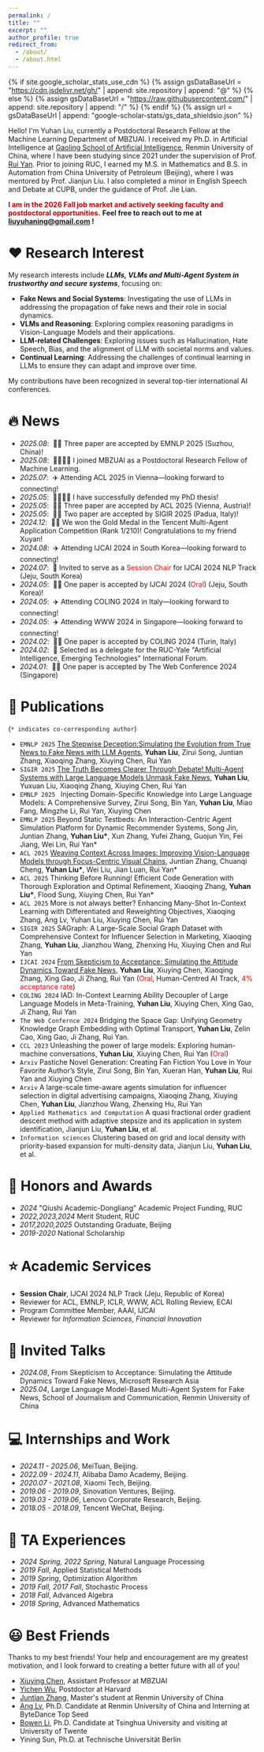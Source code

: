 ```yaml
---
permalink: /
title: ""
excerpt: ""
author_profile: true
redirect_from: 
  - /about/
  - /about.html
---
```


{% if site.google_scholar_stats_use_cdn %}
{% assign gsDataBaseUrl = "https://cdn.jsdelivr.net/gh/" | append: site.repository | append: "@" %}
{% else %}
{% assign gsDataBaseUrl = "https://raw.githubusercontent.com/" | append: site.repository | append: "/" %}
{% endif %}
{% assign url = gsDataBaseUrl | append: "google-scholar-stats/gs_data_shieldsio.json" %}

<span class='anchor' id='about-me'></span>
Hello! I'm Yuhan Liu, currently a Postdoctoral Research Fellow at the Machine Learning Department of MBZUAI. I received my Ph.D. in Artificial Intelligence at <a href="http://ai.ruc.edu.cn"> Gaoling School of Artificial Intelligence</a>, Renmin University of China, where I have been studying since 2021 under the supervision of Prof. <a href="http://ai.ruc.edu.cn/english/GSAI_FACULTY/28026f7425324f61991c70d279372d13.htm">Rui Yan</a>. Prior to joining RUC, I earned my M.S. in Mathematics and B.S. in Automation from China University of Petroleum (Beijing), where I was mentored by Prof. Jianjun Liu. I also completed a minor in English Speech and Debate at CUPB, under the guidance of Prof. Jie Lian.

<span style="color: #c00000;">**I am in the 2026 Fall job market and actively seeking faculty and postdoctoral opportunities.** </span>
**Feel free to reach out to me at liuyuhaning@gmail.com !**

# ❤️ Research Interest
My research interests include **_LLMs, VLMs and Multi-Agent System in trustworthy and secure systems_**, focusing on:

* **Fake News and Social Systems**: Investigating the use of LLMs in addressing the propagation of fake news and their role in social dynamics.
* **VLMs and Reasoning**: Exploring complex reasoning paradigms in Vision-Language Models and their applications.
* **LLM-related Challenges**: Exploring issues such as Hallucination, Hate Speech, Bias, and the alignment of LLM with societal norms and values.
* **Continual Learning**: Addressing the challenges of continual learning in LLMs to ensure they can adapt and improve over time.

My contributions have been recognized in several top-tier international AI conferences.

# 🔥 News
- *2025.08*: &nbsp;🎉🎉 Three paper are accepted by EMNLP 2025 (Suzhou, China)!
- *2025.08*: &nbsp;🥳🥳🎉🎉 I joined MBZUAI as a Postdoctoral Research Fellow of Machine Learning.
- *2025.07*: &nbsp;✈️ Attending ACL 2025 in Vienna—looking forward to connecting!
- *2025.05*: &nbsp;🎉🎉🎉🎉 I have successfully defended my PhD thesis!
- *2025.05*: &nbsp;🎉🎉 Three paper are accepted by ACL 2025 (Vienna, Austria)!
- *2025.05*: &nbsp;🎉🎉 Two paper are accepted by SIGIR 2025 (Padua, Italy)!
- *2024.12*: &nbsp;🎉🎉 We won the Gold Medal in the Tencent Multi-Agent Application Competition (Rank 1/210)! Congratulations to my friend Xuyan!
- *2024.08*: &nbsp;✈️ Attending IJCAI 2024 in South Korea—looking forward to connecting!
- *2024.07*: &nbsp;🎉 Invited to serve as a <span style="color:red">Session Chair</span> for IJCAI 2024 NLP Track (Jeju, South Korea)
- *2024.05*: &nbsp;🎉🎉 One paper is accepted by IJCAI 2024 (<span style="color:red">Oral</span>) (Jeju, South Korea)!
- *2024.05*: &nbsp;✈️ Attending COLING 2024 in Italy—looking forward to connecting!
- *2024.05*: &nbsp;✈️ Attending WWW 2024 in Singapore—looking forward to connecting!
- *2024.02*: &nbsp;🎉🎉 One paper is accepted by COLING 2024 (Turin, Italy)
- *2024.02*: &nbsp;🎉 Selected as a delegate for the RUC-Yale "Artificial Intelligence, Emerging Technologies" International Forum.
- *2024.01*: &nbsp;🎉🎉 One paper is accepted by The Web Conference 2024 (Singapore)

# 📝 Publications 
(`* indicates co-corresponding author`)
- ``EMNLP 2025`` [The Stepwise Deception:Simulating the Evolution from True News to Fake News with LLM Agents](https://arxiv.org/abs/2410.19064), **Yuhan Liu**, Zirui Song, Juntian Zhang, Xiaoqing Zhang, Xiuying Chen, Rui Yan
- ``SIGIR 2025`` [The Truth Becomes Clearer Through Debate! Multi-Agent Systems with Large Language Models Unmask Fake News](https://arxiv.org/abs/2505.08532), **Yuhan Liu**, Yuxuan Liu, Xiaoqing Zhang, Xiuying Chen, Rui Yan
- ``EMNLP 2025 `` Injecting Domain-Specific Knowledge into Large Language Models: A Comprehensive Survey, Zirui Song, Bin Yan, **Yuhan Liu**, Miao Fang, Mingzhe Li, Rui Yan, Xiuying Chen
- ``EMNLP 2025`` Beyond Static Testbeds: An Interaction-Centric Agent Simulation Platform for Dynamic Recommender Systems, Song Jin, Juntian Zhang, **Yuhan Liu\***, Xun Zhang, Yufei Zhang, Guojun Yin, Fei Jiang, Wei Lin, Rui Yan*
- ``ACL 2025`` [Weaving Context Across Images: Improving Vision-Language Models through Focus-Centric Visual Chains](https://arxiv.org/abs/2504.20199), Juntian Zhang, Chuanqi Cheng, **Yuhan Liu\***, Wei Liu, Jian Luan, Rui Yan*
- ``ACL 2025`` Thinking Before Running! Efficient Code Generation with Thorough Exploration and Optimal Refinement, Xiaoqing Zhang, **Yuhan Liu\***, Flood Sung, Xiuying Chen, Rui Yan*
- ``ACL 2025`` More is not always better? Enhancing Many-Shot In-Context Learning with Differentiated and Reweighting Objectives, Xiaoqing Zhang, Ang Lv, Yuhan Liu, Xiuying Chen, Rui Yan
- ``SIGIR 2025`` SAGraph: A Large-Scale Social Graph Dataset with Comprehensive Context for Influencer Selection in Marketing, Xiaoqing Zhang, **Yuhan Liu**, Jianzhou Wang, Zhenxing Hu, Xiuying Chen and Rui Yan	
- ``IJCAI 2024`` [From Skepticism to Acceptance: Simulating the Attitude Dynamics Toward Fake News](https://arxiv.org/abs/2403.09498), **Yuhan Liu**, Xiuying Chen, Xiaoqing Zhang, Xing Gao, Ji Zhang, Rui Yan (<span style="color:red">Oral</span>, Human-Centred AI Track, <span style="color:red">4% acceptance rate</span>)
- ``COLING 2024`` IAD: In-Context Learning Ability Decoupler of Large Language Models in Meta-Training, **Yuhan Liu**, Xiuying Chen, Xing Gao, Ji Zhang, Rui Yan
- ``The Web Confernce 2024`` Bridging the Space Gap: Unifying Geometry Knowledge Graph Embedding with Optimal Transport, **Yuhan Liu**, Zelin Cao, Xing Gao, Ji Zhang, Rui Yan.
- ``CCL 2023`` Unleashing the power of large models: Exploring human-machine conversations, **Yuhan Liu**, Xiuying Chen, Rui Yan (<span style="color:red">Oral</span>)
- ``Arxiv`` Pastiche Novel Generation: Creating Fan Fiction You Love in Your Favorite Author’s Style, Zirui Song, Bin Yan, Xueran Han, **Yuhan Liu**, Rui Yan and Xiuying Chen 
- ``Arxiv`` A large-scale time-aware agents simulation for influencer selection in digital advertising campaigns, Xiaoqing Zhang, Xiuying Chen, **Yuhan Liu**, Jianzhou Wang, Zhenxing Hu, Rui Yan
- ``Applied Mathematics and Computation`` A quasi fractional order gradient descent method with adaptive stepsize and its
application in system identification, Jianjun Liu, **Yuhan Liu**, et al.
- ``Information sciences`` Clustering based on grid and local density with priority-based expansion for multi-density data, Jianjun Liu, **Yuhan Liu**, et al.



# 🏅 Honors and Awards
- *2024* "Qiushi Academic-Dongliang" Academic Project Funding, RUC
- *2022,2023,2024* Merit Student, RUC
- *2017,2020,2025* Outstanding Graduate, Beijing
- *2019-2020* National Scholarship

# ⭐ Academic Services
- **Session Chair**, IJCAI 2024 NLP Track (Jeju, Republic of Korea)
- Reviewer for ACL, EMNLP, ICLR, WWW, ACL Rolling Review, ECAI
- Program Committee Member, AAAI, IJCAI
- Reviewer for *Information Sciences*, *Financial Innovation*

# 💬 Invited Talks
- *2024.08*, From Skepticism to Acceptance: Simulating the Attitude Dynamics Toward Fake News, Microsoft Research Asia
- *2025.04*, Large Language Model-Based Multi-Agent System for Fake News, School of Journalism and Communication, Renmin University of China

# 💻 Internships and Work
- *2024.11 - 2025.06*, MeiTuan, Beijing.
- *2022.09 - 2024.11*, Alibaba Damo Academy, Beijing.
- *2020.07 - 2021.08*, Xiaomi Tech, Beijing.
- *2019.06 - 2019.09*, Sinovation Ventures, Beijing.
- *2019.03 - 2019.06*, Lenovo Corporate Research, Beijing.
- *2018.05 - 2018.09*, Tencent WeChat, Beijing.

# 📖 TA Experiences
- *2024 Spring, 2022 Spring*, Natural Language Processing
- *2019 Fall*, Applied Statistical Methods
- *2019 Spring*, Optimization Algorithm
- *2019 Fall, 2017 Fall*, Stochastic Process
- *2018 Fall*, Advanced Algebra
- *2018 Spring*, Advanced Mathematics

# 😃 Best Friends
Thanks to my best friends! Your help and encouragement are my greatest motivation, and I look forward to creating a better future with all of you!
- <a href="https://iriscxy.github.io/">Xiuying Chen</a>, Assistant Professor at MBZUAI
- <a href="https://wuyichen-97.github.io/">Yichen Wu</a>, Postdoctor at Harvard
- <a href="https://scholar.google.com/citations?user=K-6vOfkAAAAJ&hl=zh-CN">Juntian Zhang</a>, Master's student at Renmin University of China
- <a href="https://trestad.github.io/">Ang Lv</a>, Ph.D. Candidate at Renmin University of China and Interning at ByteDance Top Seed
- <a href="https://www.linkedin.com/in/bowen-li-5a3610344/">Bowen Li</a>, Ph.D. Candidate at Tsinghua University and visiting at University of Twente
- Yining Sun, Ph.D. at Technische Universität Berlin

